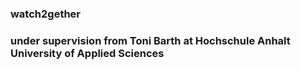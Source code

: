 ### watch2gether ###

### under supervision from Toni Barth at Hochschule Anhalt University of Applied Sciences ###
